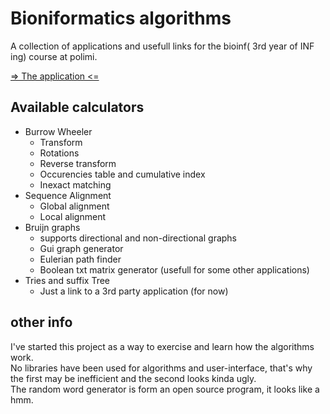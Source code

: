 # Bioniformatics algorithms

A collection of applications and usefull links for the bioinf( 3rd year of INF ing) course at polimi.

[=> The application <=](https://nicolazarbo.github.io/bioinf-html-js-algorithms/)

## Available calculators

- Burrow Wheeler 
  - Transform
  - Rotations
  - Reverse transform
  - Occurencies table and cumulative index
  - Inexact matching
- Sequence Alignment
  - Global alignment
  - Local alignment
- Bruijn graphs
  - supports directional and non-directional graphs
  - Gui graph generator
  - Eulerian path finder
  - Boolean txt matrix generator (usefull for some other applications)
- Tries and suffix Tree
  - Just a link to a 3rd party application (for now)
  
## other info

I've started this project as a way to exercise and learn how the algorithms work.   
No libraries have been used for algorithms and user-interface, that's why the first may be inefficient and the second looks kinda ugly.   
The random word generator is form an open source program, it looks like a hmm.



